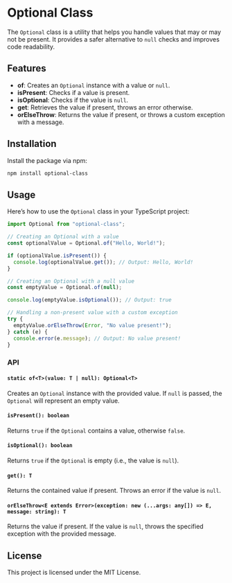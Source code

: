 # Optional Class

The `Optional` class is a utility that helps you handle values that may or may not be present. It provides a safer alternative to `null` checks and improves code readability.

## Features

- **of**: Creates an `Optional` instance with a value or `null`.
- **isPresent**: Checks if a value is present.
- **isOptional**: Checks if the value is `null`.
- **get**: Retrieves the value if present, throws an error otherwise.
- **orElseThrow**: Returns the value if present, or throws a custom exception with a message.

## Installation

Install the package via npm:

```bash
npm install optional-class
```

## Usage

Here’s how to use the `Optional` class in your TypeScript project:

```ts
import Optional from "optional-class";

// Creating an Optional with a value
const optionalValue = Optional.of("Hello, World!");

if (optionalValue.isPresent()) {
  console.log(optionalValue.get()); // Output: Hello, World!
}

// Creating an Optional with a null value
const emptyValue = Optional.of(null);

console.log(emptyValue.isOptional()); // Output: true

// Handling a non-present value with a custom exception
try {
  emptyValue.orElseThrow(Error, "No value present!");
} catch (e) {
  console.error(e.message); // Output: No value present!
}
```

### API

#### `static of<T>(value: T | null): Optional<T>`

Creates an `Optional` instance with the provided value. If `null` is passed, the `Optional` will represent an empty value.

#### `isPresent(): boolean`

Returns `true` if the `Optional` contains a value, otherwise `false`.

#### `isOptional(): boolean`

Returns `true` if the `Optional` is empty (i.e., the value is `null`).

#### `get(): T`

Returns the contained value if present. Throws an error if the value is `null`.

#### `orElseThrow<E extends Error>(exception: new (...args: any[]) => E, message: string): T`

Returns the value if present. If the value is `null`, throws the specified exception with the provided message.

## License

This project is licensed under the MIT License.
